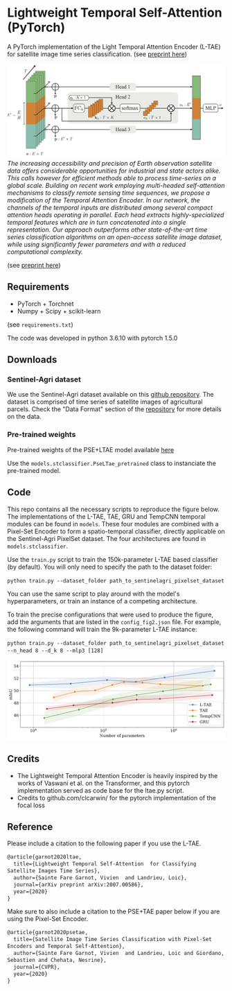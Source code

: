 # Lightweight Temporal Self-Attention (PyTorch)
A PyTorch implementation of the Light Temporal Attention Encoder (L-TAE) for satellite image time series classification.
(see [preprint here](https://arxiv.org/abs/2007.00586))


![](./gfx/LTAE4fix.jpg)
*The increasing accessibility and precision of Earth observation satellite data offers considerable opportunities for industrial and state actors alike. This calls however for efficient methods able to process time-series on a global scale.
Building on recent work employing multi-headed self-attention mechanisms to classify remote sensing time sequences, we propose a modification of the Temporal Attention Encoder.
In our network, the channels of the temporal inputs are distributed among several compact attention heads operating in parallel. Each head extracts highly-specialized temporal features which are in turn concatenated into a single representation.
Our approach outperforms other state-of-the-art time series classification algorithms on an open-access satellite image dataset, while using significantly fewer parameters and with a reduced computational complexity.*

(see [preprint here](https://arxiv.org/abs/2007.00586))

## Requirements
 - PyTorch + Torchnet
 - Numpy + Scipy + scikit-learn 
 
 (see `requirements.txt`)
 
 The code was developed in python 3.6.10 with pytorch 1.5.0

## Downloads

### Sentinel-Agri dataset 

We use the Sentinel-Agri dataset available on this [github repository](https://github.com/VSainteuf/pytorch-psetae).
The dataset is comprised of time series of satellite images of agricultural parcels. Check the "Data Format" section 
of the [repository](https://github.com/VSainteuf/pytorch-psetae)  for more details on the data.

### Pre-trained weights

Pre-trained weights of the PSE+LTAE model available [here](https://zenodo.org/record/3929717#.Xv9lmZMzbOQ)

Use the `models.stclassifier.PseLTae_pretrained` class to instanciate the pre-trained model.

## Code

This repo contains all the necessary scripts to reproduce the figure below. 
The implementations of the L-TAE, TAE, GRU and TempCNN temporal modules can be found in `models`. 
These four modules are combined with a Pixel-Set Encoder to form a spatio-temporal classifier, directly applicable on the Sentinel-Agri PixelSet dataset. 
The four architectures are found in `models.stclassifier`.

Use the `train.py` script to train the 150k-parameter L-TAE based classifier (by default). 
You will only need to specify the path to the dataset folder:

`python train.py --dataset_folder path_to_sentinelagri_pixelset_dataset`

You can use the same script to play around with the model's hyperparameters, or train an instance of a competing architecture.

To train the precise configurations that were used to produce the figure, add the arguments that are listed in the `config_fig2.json` file.
 For example, the following command will train the 9k-parameter L-TAE instance:
 
`python train.py --dataset_folder path_to_sentinelagri_pixelset_dataset --n_head 8 --d_k 8 --mlp3 [128]`


![](./gfx/paramperf.jpg)



## Credits

- The Lightweight Temporal Attention Encoder is heavily inspired by the works of Vaswani et al. on the Transformer, and this pytorch implementation served as code base for the ltae.py script.
- Credits to github.com/clcarwin/ for the pytorch implementation of the focal loss


## Reference


Please include a citation to the following paper if you use the L-TAE.


```
@article{garnot2020ltae,
  title={Lightweight Temporal Self-Attention  for Classifying Satellite Images Time Series},
  author={Sainte Fare Garnot, Vivien  and Landrieu, Loic},
  journal={arXiv preprint arXiv:2007.00586},
  year={2020}
}

```

Make sure to also include a citation to the PSE+TAE paper below if you are using the Pixel-Set Encoder.

```
@article{garnot2020psetae,
  title={Satellite Image Time Series Classification with Pixel-Set Encoders and Temporal Self-Attention},
  author={Sainte Fare Garnot, Vivien  and Landrieu, Loic and Giordano, Sebastien and Chehata, Nesrine},
  journal={CVPR},
  year={2020}
}

```